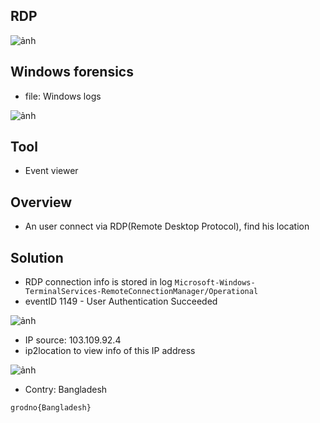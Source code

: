 ## RDP

![ảnh](https://github.com/LDV-SpaceK/Junior.Crypt.2024-CTF/assets/151914246/bb8d81b5-f490-4311-b3d6-12722775f07d)

## Windows forensics

* file: Windows logs

![ảnh](https://github.com/LDV-SpaceK/Junior.Crypt.2024-CTF/assets/151914246/2f515dee-5e2f-4ec2-bc09-6fe255971ea5)

## Tool 

* Event viewer

## Overview

* An user connect via RDP(Remote Desktop Protocol), find his location

## Solution

* RDP connection info is stored in log `Microsoft-Windows-TerminalServices-RemoteConnectionManager/Operational`
* eventID 1149 - User Authentication Succeeded

![ảnh](https://github.com/LDV-SpaceK/Junior.Crypt.2024-CTF/assets/151914246/650ee8e5-d5af-480d-975a-0dae9dc5b186)

* IP source: 103.109.92.4
* ip2location to view info of this IP address

![ảnh](https://github.com/LDV-SpaceK/Junior.Crypt.2024-CTF/assets/151914246/c528dfa6-6d9d-40e2-8477-0ac644d26db7)

* Contry: Bangladesh

`grodno{Bangladesh}`
